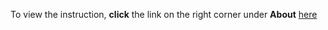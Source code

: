To view the instruction, **click** the link on the right corner under **About**
[here](https://r-ds.github.io/Installing-R-and-Rstudio-on-Ubuntu-23.10/)
